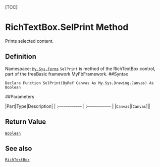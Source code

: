 [TOC]
# RichTextBox.SelPrint Method
Prints selected content.
## Definition
Namespace: [`My.Sys.Forms`](My.Sys.Forms.md)
`SelPrint` is method of the RichTextBox control, part of the freeBasic framework MyFbFramework.
##Syntax
```freeBasic
Declare Function SelPrint(ByRef Canvas As My.Sys.Drawing.Canvas) As Boolean
```

##Parameters

|Part|Type|Description|
| :------------ | :------------ |
|`Canvas`|[`Canvas`]||

## Return Value
[`Boolean`]("https://www.freebasic.net/wiki/KeyPgBoolean")
## See also
[`RichTextBox`](RichTextBox.md)
